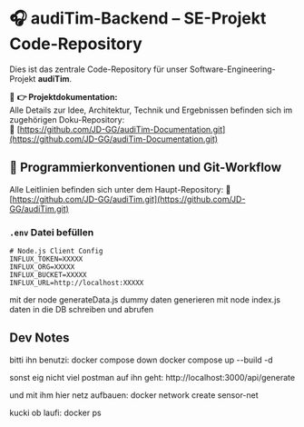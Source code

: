 # 🎧 audiTim-Backend – SE-Projekt Code-Repository

Dies ist das zentrale Code-Repository für unser Software-Engineering-Projekt **audiTim**.

📝 **👉 Projektdokumentation:**  
Alle Details zur Idee, Architektur, Technik und Ergebnissen befinden sich im zugehörigen Doku-Repository:  
📎 [https://github.com/JD-GG/audiTim-Documentation.git](https://github.com/JD-GG/audiTim-Documentation.git)

## 📐 Programmierkonventionen und Git-Workflow
Alle Leitlinien befinden sich unter dem Haupt-Repository:
📎 [https://github.com/JD-GG/audiTim.git](https://github.com/JD-GG/audiTim.git)

### `.env` Datei befüllen

```env
# Node.js Client Config
INFLUX_TOKEN=XXXXX
INFLUX_ORG=XXXXX
INFLUX_BUCKET=XXXXX
INFLUX_URL=http://localhost:XXXXX
```

mit der node generateData.js dummy daten generieren
mit node index.js daten in die DB schreiben und abrufen

## Dev Notes
bitti ihn benutzi:
  docker compose down
  docker compose up --build -d

sonst eig nicht viel postman auf ihn geht: http://localhost:3000/api/generate

und mit ihm hier netz aufbauen: 
  docker network create sensor-net

kucki ob laufi:
  docker ps

